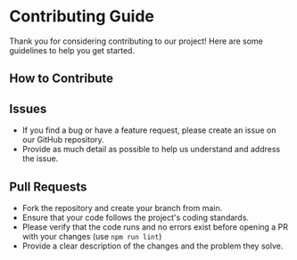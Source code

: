 # Contributing Guide

Thank you for considering contributing to our project! Here are some guidelines to help you get started.

## How to Contribute

## Issues

-   If you find a bug or have a feature request, please create an issue on our GitHub repository.
-   Provide as much detail as possible to help us understand and address the issue.

## Pull Requests

-   Fork the repository and create your branch from main.
-   Ensure that your code follows the project's coding standards.
-   Please verify that the code runs and no errors exist before opening a PR with your changes (use `npm run lint`)
-   Provide a clear description of the changes and the problem they solve.
